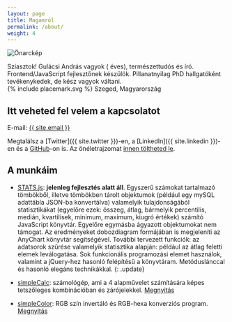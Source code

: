 ```yaml
---
layout: page
title: Magamról
permalink: /about/
weight: 4
---
```


<div>
  <div>
    <img class="profile-picture" src="{{ site.url}}/assets/basic/me-min.jpg" alt="Önarckép"/>
  </div>
  <div style="max-width:650px;">
    <p>Sziasztok! Gulácsi András vagyok (<span id="age"></span> éves), természettudós és író. Frontend/JavaScript fejlesztőnek készülök. Pillanatnyilag PhD hallgatóként tevékenykedek, de kész vagyok váltani.<br />
      <span aria-hidden="true">{% include placemark.svg %}</span>
      <span id="adress">Szeged, Magyarország</span>
    </p>
  </div>
</div>

<script type="text/javascript">
/* Function calculates my age. Args: the date and
 * the id of the HTML element where to inject the age value. */
function getAge(year, month, day, id) {
    "use strict";
    var now = new Date();

    /* Construct the date of the birthday */
    var then = new Date(year, month, day);
    var nowYear = now.getFullYear();

    /* Get the difference between current year and birthyear */
    var age = nowYear - then.getFullYear() - 1;
    var nowMonth = now.getMonth();
    var nowDay = now.getDate();

    /* Current month is bigger than birthmonth; increase age by 1 */
    if (nowMonth > month) {
        age += 1;
        document.getElementById(id).innerHTML = age;
    }
    /* Current month is >= than birthmonth and current day is >= than
     * birthday; increment age by 1. */
    else if (nowMonth >= month && nowDay >= day) {
        age += 1;
        document.getElementById(id).innerHTML = age;
    }
    else {
        document.getElementById(id).innerHTML = age;
    }
    return;
}
</script>
<script>window.onload = getAge(1990, 8, 2,"age");</script>

<p style="clear: both"></p>

## Itt veheted fel velem a kapcsolatot

E-mail: <a title="e-mail" href="mailto:{{ site.email }}">{{ site.email }}</a>

Megtalálsz a [Twitter]({{ site.twitter }})-en, a [LinkedIn]({{ site.linkedin }})-en és a [GitHub](https://github.com/SalsaBoy990)-on is. Az önéletrajzomat [innen töltheted le](https://www.docdroid.net/QELceEr/gulacsiandrasoneletrajz2017.pdf).

## A munkáim

* [STATS.js](https://github.com/SalsaBoy990/STATS.js): **jelenleg fejlesztés alatt áll**. Egyszerű számokat tartalmazó tömbökből, illetve tömbökben tárolt objektumok (például egy mySQL adattábla JSON-ba konvertálva) valamelyik tulajdonságából statisztikákat (egyelőre ezek: összeg, átlag, bármelyik percentilis, medián, kvartilisek, minimum, maximum, kiugró értékek) számító JavaScript könyvtár. Egyelőre egymásba ágyazott objektumokat nem támogat. Az eredményeket dobozdiagram formájában is megjeleníti az AnyChart könyvtár segítségével. További tervezett funkciók: az adatsorok szűrése valamelyik statisztika alapján: például az átlag feletti elemek leválogatása. Sok funkcionális programozási elemet használok, valamint a jQuery-hez hasonló felépítésű a könyvtáram. Metóduslánccal és hasonló elegáns technikákkal.
{: .update}

* [simpleCalc](https://github.com/SalsaBoy990/simpleCalc): számológép, ami a 4 alapművelet számítására képes tetszőleges kombinációban és zárójelekkel. [Megnyitás](/simpleCalculator.html)
* [simpleColor](https://github.com/SalsaBoy990/simpleColor): RGB szín invertáló és RGB-hexa konverziós program. [Megnyitás](/simpleColor.html)